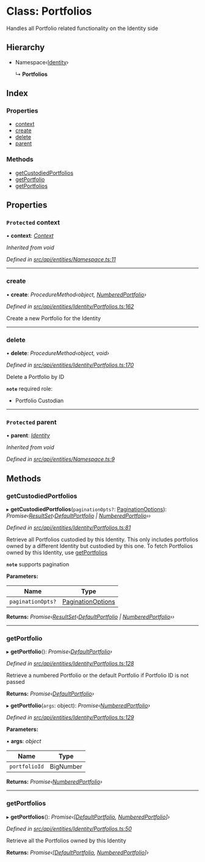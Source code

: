 # Class: Portfolios

Handles all Portfolio related functionality on the Identity side

## Hierarchy

* Namespace‹[Identity](identity.md)›

  ↳ **Portfolios**

## Index

### Properties

* [context](portfolios.md#protected-context)
* [create](portfolios.md#create)
* [delete](portfolios.md#delete)
* [parent](portfolios.md#protected-parent)

### Methods

* [getCustodiedPortfolios](portfolios.md#getcustodiedportfolios)
* [getPortfolio](portfolios.md#getportfolio)
* [getPortfolios](portfolios.md#getportfolios)

## Properties

### `Protected` context

• **context**: *[Context](context.md)*

*Inherited from void*

*Defined in [src/api/entities/Namespace.ts:11](https://github.com/PolymathNetwork/polymesh-sdk/blob/524b0225/src/api/entities/Namespace.ts#L11)*

___

###  create

• **create**: *ProcedureMethod‹object, [NumberedPortfolio](numberedportfolio.md)›*

*Defined in [src/api/entities/Identity/Portfolios.ts:162](https://github.com/PolymathNetwork/polymesh-sdk/blob/524b0225/src/api/entities/Identity/Portfolios.ts#L162)*

Create a new Portfolio for the Identity

___

###  delete

• **delete**: *ProcedureMethod‹object, void›*

*Defined in [src/api/entities/Identity/Portfolios.ts:170](https://github.com/PolymathNetwork/polymesh-sdk/blob/524b0225/src/api/entities/Identity/Portfolios.ts#L170)*

Delete a Portfolio by ID

**`note`** required role:
  - Portfolio Custodian

___

### `Protected` parent

• **parent**: *[Identity](identity.md)*

*Inherited from void*

*Defined in [src/api/entities/Namespace.ts:9](https://github.com/PolymathNetwork/polymesh-sdk/blob/524b0225/src/api/entities/Namespace.ts#L9)*

## Methods

###  getCustodiedPortfolios

▸ **getCustodiedPortfolios**(`paginationOpts?`: [PaginationOptions](../interfaces/paginationoptions.md)): *Promise‹[ResultSet](../interfaces/resultset.md)‹[DefaultPortfolio](defaultportfolio.md) | [NumberedPortfolio](numberedportfolio.md)››*

*Defined in [src/api/entities/Identity/Portfolios.ts:81](https://github.com/PolymathNetwork/polymesh-sdk/blob/524b0225/src/api/entities/Identity/Portfolios.ts#L81)*

Retrieve all Portfolios custodied by this Identity.
  This only includes portfolios owned by a different Identity but custodied by this one.
  To fetch Portfolios owned by this Identity, use [getPortfolios](portfolios.md#getportfolios)

**`note`** supports pagination

**Parameters:**

Name | Type |
------ | ------ |
`paginationOpts?` | [PaginationOptions](../interfaces/paginationoptions.md) |

**Returns:** *Promise‹[ResultSet](../interfaces/resultset.md)‹[DefaultPortfolio](defaultportfolio.md) | [NumberedPortfolio](numberedportfolio.md)››*

___

###  getPortfolio

▸ **getPortfolio**(): *Promise‹[DefaultPortfolio](defaultportfolio.md)›*

*Defined in [src/api/entities/Identity/Portfolios.ts:128](https://github.com/PolymathNetwork/polymesh-sdk/blob/524b0225/src/api/entities/Identity/Portfolios.ts#L128)*

Retrieve a numbered Portfolio or the default Portfolio if Portfolio ID is not passed

**Returns:** *Promise‹[DefaultPortfolio](defaultportfolio.md)›*

▸ **getPortfolio**(`args`: object): *Promise‹[NumberedPortfolio](numberedportfolio.md)›*

*Defined in [src/api/entities/Identity/Portfolios.ts:129](https://github.com/PolymathNetwork/polymesh-sdk/blob/524b0225/src/api/entities/Identity/Portfolios.ts#L129)*

**Parameters:**

▪ **args**: *object*

Name | Type |
------ | ------ |
`portfolioId` | BigNumber |

**Returns:** *Promise‹[NumberedPortfolio](numberedportfolio.md)›*

___

###  getPortfolios

▸ **getPortfolios**(): *Promise‹[[DefaultPortfolio](defaultportfolio.md), [NumberedPortfolio](numberedportfolio.md)]›*

*Defined in [src/api/entities/Identity/Portfolios.ts:50](https://github.com/PolymathNetwork/polymesh-sdk/blob/524b0225/src/api/entities/Identity/Portfolios.ts#L50)*

Retrieve all the Portfolios owned by this Identity

**Returns:** *Promise‹[[DefaultPortfolio](defaultportfolio.md), [NumberedPortfolio](numberedportfolio.md)]›*

